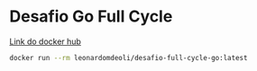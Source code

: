 # Desafio Go Full Cycle

[Link do docker hub](https://hub.docker.com/r/leonardomdeoli/desafio-full-cycle-go)

```bash
docker run --rm leonardomdeoli/desafio-full-cycle-go:latest 
```